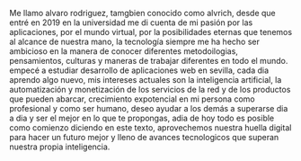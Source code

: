 Me llamo alvaro rodriguez, tamgbien conocido como alvrich, desde que entré en 2019 en la universidad me di cuenta de mi pasión por las aplicaciones, por el mundo virtual, por la posibilidades eternas que tenemos al alcance de nuestra mano, la tecnología siempre me ha hecho ser ambicioso en la manera de conocer diferentes metodoilogias, pensamientos, culturas y maneras de trabajar diferentes en todo el mundo. empecé a estudiar desarrollo de aplicaciones web en sevilla, cada dia aprendo algo nuevo, mis intereses actuales son la inteligencia artificial, la automatización y monetización de los servicios de la red y de los productos que pueden abarcar, crecimiento expotencial en mi persona como profesional y como ser humano, deseo ayudar a los demás a superarse dia a dia y ser el mejor en lo que te propongas, adia  de hoy todo es posible como comienzo diciendo en este texto, aprovechemos nuestra huella digital para hacer un futuro mejor y lleno de avances tecnologicos que superan nuestra propia inteligencia.
